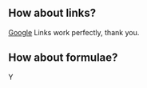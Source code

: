 ## How about links?
[Google](http://www.google.com)
Links work perfectly, thank you.

## How about formulae?

Y 
